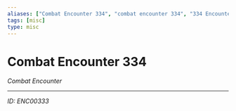 ```yaml
---
aliases: ["Combat Encounter 334", "combat encounter 334", "334 Encounter Combat"]
tags: [misc]
type: misc
---
```


# Combat Encounter 334

*Combat Encounter*

---
*ID: ENC00333*